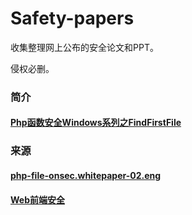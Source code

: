 # Safety-papers
收集整理网上公布的安全论文和PPT。

侵权必删。

### 简介

#### [Php函数安全Windows系列之FindFirstFile](https://github.com/sie504/Safety-papers/blob/master/php-file-onsec.whitepaper-02.eng.pdf)

### 来源

#### [php-file-onsec.whitepaper-02.eng](https://sourceforge.net/projects/waspap/files/waspap/Core/php-file-onsec.whitepaper-02.eng.pdf/download?use_mirror=ayera&r=https%3A%2F%2Fosdn.net%2Fprojects%2Fsfnet_waspap%2Fdownloads%2Fwaspap%2FCore%2Fphp-file-onsec.whitepaper-02.eng.pdf%2F&use_mirror=ayera)


#### [Web前端安全](https://www.kericwy.com/files/Web%E5%89%8D%E7%AB%AF%E5%AE%89%E5%85%A8.pdf)